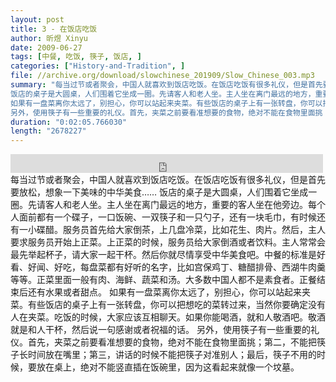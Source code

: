 ```yaml
---
layout: post
title: 3 - 在饭店吃饭
author: 昕煜 Xinyu
date: 2009-06-27
tags: [中餐, 吃饭, 筷子, 饭店, ]
categories: ["History-and-Tradition", ]
file: //archive.org/download/slowchinese_201909/Slow_Chinese_003.mp3
summary: "每当过节或者聚会，中国人就喜欢到饭店吃饭。在饭店吃饭有很多礼仪，但是首先要放松，想象一下美味的中华美食……  
饭店的桌子是大圆桌，人们围着它坐成一圈。先请客人和老人坐。主人坐在离门最远的地方，重要的客人坐在他旁边。每个人面前都有一个碟子，一口饭碗、一双筷子和一只勺子，还有一块毛巾，有时候还有一小碟醋。服务员首先给大家倒茶，上几盘冷菜，比如花生、肉片。然后，主人要求服务员开始上正菜。上正菜的时候，服务员给大家倒酒或者饮料。主人常常会最先举起杯子，请大家一起干杯。然后你就尽情享受中华美食吧。中餐的标准是好看、好闻、好吃，每盘菜都有好听的名字，比如宫保鸡丁、糖醋排骨、西湖牛肉羹等等。正菜里面一般有肉、海鲜、蔬菜和汤。大多数中国人都不是素食者。正餐结束后还有水果或者甜点。  
如果有一盘菜离你太远了，别担心，你可以站起来夹菜。有些饭店的桌子上有一张转盘，你可以把想吃的菜转过来，当然你要确定没有人在夹菜。吃饭的时候，大家应该互相聊天。如果你能喝酒，就和人敬酒吧。敬酒就是和人干杯，然后说一句感谢或者祝福的话。  
另外，使用筷子有一些重要的礼仪。首先，夹菜之前要看准想要的食物，绝对不能在食物里面挑；第二，不能把筷子长时间放在嘴里；第三，讲话的时候不能把筷子对准别人；最后，筷子不用的时候，要放在桌上，绝对不能竖直插在饭碗里，因为这看起来就像一个坟墓。"
duration: "0:02:05.766030"
length: "2678227"
---
```


<iframe src="https://archive.org/embed/slowchinese_201909/Slow_Chinese_003.mp3" width="500" height="30" frameborder="0" webkitallowfullscreen="true" mozallowfullscreen="true" allowfullscreen></iframe>
每当过节或者聚会，中国人就喜欢到饭店吃饭。在饭店吃饭有很多礼仪，但是首先要放松，想象一下美味的中华美食……  
饭店的桌子是大圆桌，人们围着它坐成一圈。先请客人和老人坐。主人坐在离门最远的地方，重要的客人坐在他旁边。每个人面前都有一个碟子，一口饭碗、一双筷子和一只勺子，还有一块毛巾，有时候还有一小碟醋。服务员首先给大家倒茶，上几盘冷菜，比如花生、肉片。然后，主人要求服务员开始上正菜。上正菜的时候，服务员给大家倒酒或者饮料。主人常常会最先举起杯子，请大家一起干杯。然后你就尽情享受中华美食吧。中餐的标准是好看、好闻、好吃，每盘菜都有好听的名字，比如宫保鸡丁、糖醋排骨、西湖牛肉羹等等。正菜里面一般有肉、海鲜、蔬菜和汤。大多数中国人都不是素食者。正餐结束后还有水果或者甜点。  
如果有一盘菜离你太远了，别担心，你可以站起来夹菜。有些饭店的桌子上有一张转盘，你可以把想吃的菜转过来，当然你要确定没有人在夹菜。吃饭的时候，大家应该互相聊天。如果你能喝酒，就和人敬酒吧。敬酒就是和人干杯，然后说一句感谢或者祝福的话。  
另外，使用筷子有一些重要的礼仪。首先，夹菜之前要看准想要的食物，绝对不能在食物里面挑；第二，不能把筷子长时间放在嘴里；第三，讲话的时候不能把筷子对准别人；最后，筷子不用的时候，要放在桌上，绝对不能竖直插在饭碗里，因为这看起来就像一个坟墓。
